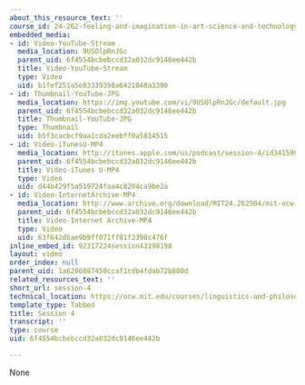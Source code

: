```yaml
---
about_this_resource_text: ''
course_id: 24-262-feeling-and-imagination-in-art-science-and-technology-spring-2004
embedded_media:
- id: Video-YouTube-Stream
  media_location: 9USOlpRnJGc
  parent_uid: 6f4554bcbebccd32a032dc9146ee442b
  title: Video-YouTube-Stream
  type: Video
  uid: b1fef251a5e83339398a6421048a3390
- id: Thumbnail-YouTube-JPG
  media_location: https://img.youtube.com/vi/9USOlpRnJGc/default.jpg
  parent_uid: 6f4554bcbebccd32a032dc9146ee442b
  title: Thumbnail-YouTube-JPG
  type: Thumbnail
  uid: b5f3cacbcf9aa1cda2eebff0a5814515
- id: Video-iTunesU-MP4
  media_location: http://itunes.apple.com/us/podcast/session-4/id341599033?i=63739472
  parent_uid: 6f4554bcbebccd32a032dc9146ee442b
  title: Video-iTunes U-MP4
  type: Video
  uid: d44b429f5a519724faa4c8204ca9be2a
- id: Video-InternetArchive-MP4
  media_location: http://www.archive.org/download/MIT24.262S04/mit-ocw-24.262-singer-04may2004-220k.mp4
  parent_uid: 6f4554bcbebccd32a032dc9146ee442b
  title: Video-Internet Archive-MP4
  type: Video
  uid: 63f642d6ae9b9ff071ff81f2398c476f
inline_embed_id: 92317224session43198198
layout: video
order_index: null
parent_uid: 1a6286087450ccaf1cdb4fdab72b880d
related_resources_text: ''
short_url: session-4
technical_location: https://ocw.mit.edu/courses/linguistics-and-philosophy/24-262-feeling-and-imagination-in-art-science-and-technology-spring-2004/video-lectures/session-4
template_type: Tabbed
title: Session 4
transcript: ''
type: course
uid: 6f4554bcbebccd32a032dc9146ee442b

---
```

None